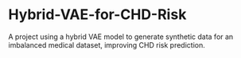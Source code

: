 # Hybrid-VAE-for-CHD-Risk
A project using a hybrid VAE model to generate synthetic data for an imbalanced medical dataset, improving CHD risk prediction.
